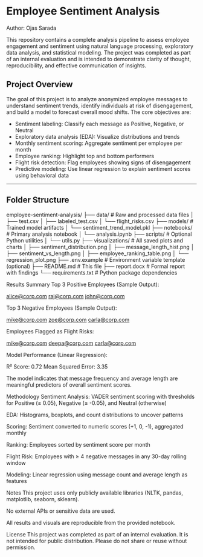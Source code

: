 # Employee Sentiment Analysis  
Author: Ojas Sarada

This repository contains a complete analysis pipeline to assess employee engagement and sentiment using natural language processing, exploratory data analysis, and statistical modeling. The project was completed as part of an internal evaluation and is intended to demonstrate clarity of thought, reproducibility, and effective communication of insights.

## Project Overview

The goal of this project is to analyze anonymized employee messages to understand sentiment trends, identify individuals at risk of disengagement, and build a model to forecast overall mood shifts. The core objectives are:

- Sentiment labeling: Classify each message as Positive, Negative, or Neutral
- Exploratory data analysis (EDA): Visualize distributions and trends
- Monthly sentiment scoring: Aggregate sentiment per employee per month
- Employee ranking: Highlight top and bottom performers
- Flight risk detection: Flag employees showing signs of disengagement
- Predictive modeling: Use linear regression to explain sentiment scores using behavioral data

---

## Folder Structure

employee-sentiment-analysis/
├── data/ # Raw and processed data files
│ ├── test.csv
│ ├── labeled_test.csv
│ └── flight_risks.csv
├── models/ # Trained model artifacts
│ └── sentiment_trend_model.pkl
├── notebooks/ # Primary analysis notebook
│ └── analysis.ipynb
├── scripts/ # Optional Python utilities
│ └── utils.py
├── visualizations/ # All saved plots and charts
│ ├── sentiment_distribution.png
│ ├── message_length_hist.png
│ ├── sentiment_vs_length.png
│ ├── employee_ranking_table.png
│ └── regression_plot.png
├── .env.example # Environment variable template (optional)
├── README.md # This file
├── report.docx # Formal report with findings
└── requirements.txt # Python package dependencies

Results Summary
Top 3 Positive Employees (Sample Output):

alice@corp.com
raj@corp.com
john@corp.com

Top 3 Negative Employees (Sample Output):

mike@corp.com
zoe@corp.com
carla@corp.com

Employees Flagged as Flight Risks:

mike@corp.com
deepa@corp.com
carla@corp.com

Model Performance (Linear Regression):

R² Score: 0.72
Mean Squared Error: 3.35

The model indicates that message frequency and average length are meaningful predictors of overall sentiment scores.

Methodology
Sentiment Analysis: VADER sentiment scoring with thresholds for Positive (≥ 0.05), Negative (≤ -0.05), and Neutral (otherwise)

EDA: Histograms, boxplots, and count distributions to uncover patterns

Scoring: Sentiment converted to numeric scores (+1, 0, -1), aggregated monthly

Ranking: Employees sorted by sentiment score per month

Flight Risk: Employees with ≥ 4 negative messages in any 30-day rolling window

Modeling: Linear regression using message count and average length as features

Notes
This project uses only publicly available libraries (NLTK, pandas, matplotlib, seaborn, sklearn).

No external APIs or sensitive data are used.

All results and visuals are reproducible from the provided notebook.

License
This project was completed as part of an internal evaluation. It is not intended for public distribution. Please do not share or reuse without permission.
